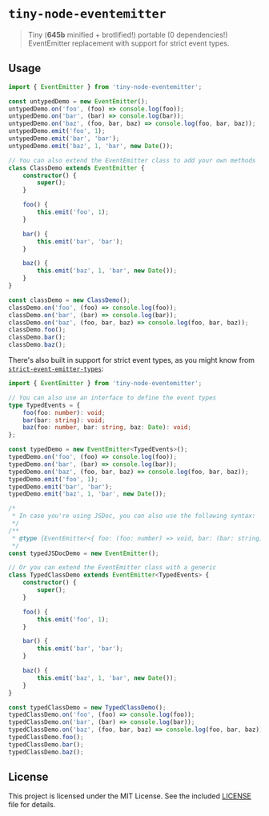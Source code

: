 # `tiny-node-eventemitter`

> Tiny (**645b** minified + brotlified!) portable (0 dependencies!) EventEmitter replacement with support for strict event types.

## Usage

```ts
import { EventEmitter } from 'tiny-node-eventemitter';

const untypedDemo = new EventEmitter();
untypedDemo.on('foo', (foo) => console.log(foo));
untypedDemo.on('bar', (bar) => console.log(bar));
untypedDemo.on('baz', (foo, bar, baz) => console.log(foo, bar, baz));
untypedDemo.emit('foo', 1);
untypedDemo.emit('bar', 'bar');
untypedDemo.emit('baz', 1, 'bar', new Date());

// You can also extend the EventEmitter class to add your own methods
class ClassDemo extends EventEmitter {
	constructor() {
		super();
	}

	foo() {
		this.emit('foo', 1);
	}

	bar() {
		this.emit('bar', 'bar');
	}

	baz() {
		this.emit('baz', 1, 'bar', new Date());
	}
}

const classDemo = new ClassDemo();
classDemo.on('foo', (foo) => console.log(foo));
classDemo.on('bar', (bar) => console.log(bar));
classDemo.on('baz', (foo, bar, baz) => console.log(foo, bar, baz));
classDemo.foo();
classDemo.bar();
classDemo.baz();
```

There's also built in support for strict event types, as you might know from [`strict-event-emitter-types`](https://npmjs.com/strict-event-emitter-types):

```ts
import { EventEmitter } from 'tiny-node-eventemitter';

// You can also use an interface to define the event types
type TypedEvents = {
	foo(foo: number): void;
	bar(bar: string): void;
	baz(foo: number, bar: string, baz: Date): void;
};

const typedDemo = new EventEmitter<TypedEvents>();
typedDemo.on('foo', (foo) => console.log(foo));
typedDemo.on('bar', (bar) => console.log(bar));
typedDemo.on('baz', (foo, bar, baz) => console.log(foo, bar, baz));
typedDemo.emit('foo', 1);
typedDemo.emit('bar', 'bar');
typedDemo.emit('baz', 1, 'bar', new Date());

/*
 * In case you're using JSDoc, you can also use the following syntax:
 */
/**
 * @type {EventEmitter<{ foo: (foo: number) => void, bar: (bar: string) => void, baz: (foo: number, bar: string, baz: Date) => void }>}
 */
const typedJSDocDemo = new EventEmitter();

// Or you can extend the EventEmitter class with a generic
class TypedClassDemo extends EventEmitter<TypedEvents> {
	constructor() {
		super();
	}

	foo() {
		this.emit('foo', 1);
	}

	bar() {
		this.emit('bar', 'bar');
	}

	baz() {
		this.emit('baz', 1, 'bar', new Date());
	}
}

const typedClassDemo = new TypedClassDemo();
typedClassDemo.on('foo', (foo) => console.log(foo));
typedClassDemo.on('bar', (bar) => console.log(bar));
typedClassDemo.on('baz', (foo, bar, baz) => console.log(foo, bar, baz));
typedClassDemo.foo();
typedClassDemo.bar();
typedClassDemo.baz();
```

## License

This project is licensed under the MIT License. See the included [LICENSE](/LICENSE) file for details.
